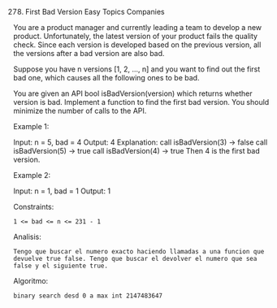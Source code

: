 278. First Bad Version
Easy
Topics
Companies

You are a product manager and currently leading a team to develop a new product. Unfortunately, the latest version of your product fails the quality check. Since each version is developed based on the previous version, all the versions after a bad version are also bad.

Suppose you have n versions [1, 2, ..., n] and you want to find out the first bad one, which causes all the following ones to be bad.

You are given an API bool isBadVersion(version) which returns whether version is bad. Implement a function to find the first bad version. You should minimize the number of calls to the API.

 

Example 1:

Input: n = 5, bad = 4
Output: 4
Explanation:
call isBadVersion(3) -> false
call isBadVersion(5) -> true
call isBadVersion(4) -> true
Then 4 is the first bad version.

Example 2:

Input: n = 1, bad = 1
Output: 1

 

Constraints:

    1 <= bad <= n <= 231 - 1

Analisis:

    Tengo que buscar el numero exacto haciendo llamadas a una funcion que devuelve true false. Tengo que buscar el devolver el numero que sea false y el siguiente true.

Algoritmo:

    binary search desd 0 a max int 2147483647